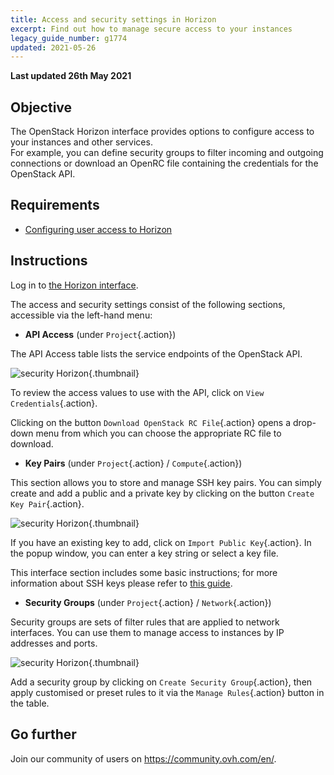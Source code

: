 ```yaml
---
title: Access and security settings in Horizon
excerpt: Find out how to manage secure access to your instances
legacy_guide_number: g1774
updated: 2021-05-26
---
```


**Last updated 26th May 2021**

## Objective

The OpenStack Horizon interface provides options to configure access to your instances and other services.<br>
For example, you can define security groups to filter incoming and outgoing connections or download an OpenRC file containing the credentials for the OpenStack API.

## Requirements

- [Configuring user access to Horizon](/pages/platform/public-cloud/introducing_horizon)


## Instructions

Log in to [the Horizon interface](https://horizon.cloud.ovh.net/auth/login/).

The access and security settings consist of the following sections, accessible via the left-hand menu:

- **API Access** (under `Project`{.action})

The API Access table lists the service endpoints of the OpenStack API.

![security Horizon](images/api_access.png){.thumbnail}

To review the access values to use with the API, click on `View Credentials`{.action}.

Clicking on the button `Download OpenStack RC File`{.action} opens a drop-down menu from which you can choose the appropriate RC file to download.

- **Key Pairs** (under `Project`{.action} / `Compute`{.action})

This section allows you to store and manage SSH key pairs. You can simply create and add a public and a private key by clicking on the button `Create Key Pair`{.action}.

![security Horizon](images/key_pairs.png){.thumbnail}

If you have an existing key to add, click on `Import Public Key`{.action}. In the popup window, you can enter a key string or select a key file.

This interface section includes some basic instructions; for more information about SSH keys please refer to [this guide](/pages/platform/public-cloud/public-cloud-first-steps#step-1-creating-ssh-keys/).

- **Security Groups** (under `Project`{.action} / `Network`{.action})

Security groups are sets of filter rules that are applied to network interfaces. You can use them to manage access to instances by IP addresses and ports.

![security Horizon](images/security_groups.png){.thumbnail}

Add a security group by clicking on `Create Security Group`{.action}, then apply customised or preset rules to it via the `Manage Rules`{.action} button in the table.


## Go further

Join our community of users on <https://community.ovh.com/en/>.
